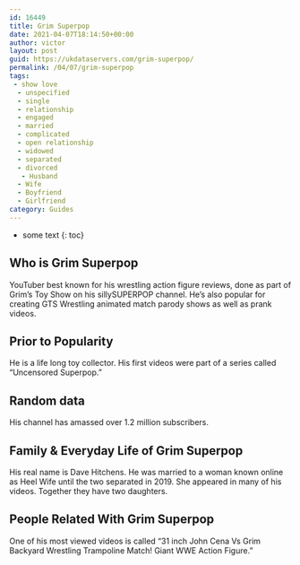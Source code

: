 ```yaml
---
id: 16449
title: Grim Superpop
date: 2021-04-07T18:14:50+00:00
author: victor
layout: post
guid: https://ukdataservers.com/grim-superpop/
permalink: /04/07/grim-superpop
tags:
 - show love
  - unspecified
  - single
  - relationship
  - engaged
  - married
  - complicated
  - open relationship
  - widowed
  - separated
  - divorced
   - Husband
  - Wife
  - Boyfriend
  - Girlfriend
category: Guides
---
```


* some text
{: toc}


## Who is Grim Superpop



YouTuber best known for his wrestling action figure reviews, done as part of Grim&#8217;s Toy Show on his sillySUPERPOP channel. He&#8217;s also popular for creating GTS Wrestling animated match parody shows as well as prank videos.

                
                
                
## Prior to Popularity



He is a life long toy collector. His first videos were part of a series called &#8220;Uncensored Superpop.&#8221;

                
                
                
## Random data



His channel has amassed over 1.2 million subscribers. 

                
                
                
## Family & Everyday Life of Grim Superpop



His real name is Dave Hitchens. He was married to a woman known online as Heel Wife until the two separated in 2019. She appeared in many of his videos. Together they have two daughters. 

                
                
                
## People Related With Grim Superpop



One of his most viewed videos is called &#8220;31 inch John Cena Vs Grim Backyard Wrestling Trampoline Match! Giant WWE Action Figure.&#8221;

                
              
            
          
          
          